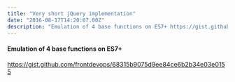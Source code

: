 ```yaml
---
title: "Very short jQuery implementation"
date: "2016-08-17T14:20:07.00Z"
description: "Emulation of 4 base functions on ES7+ https://gist.github.com/frontdevops/68315b9075d9ee84ce6b2b34e03e0155"
---
```


<h4>Emulation of 4 base functions on ES7+</h4>
<p><a href="https://gist.github.com/frontdevops/68315b9075d9ee84ce6b2b34e03e0155">https://gist.github.com/frontdevops/68315b9075d9ee84ce6b2b34e03e0155</a></p>



